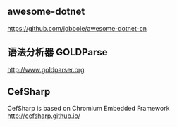 ## awesome-dotnet 
https://github.com/jobbole/awesome-dotnet-cn

## 语法分析器 GOLDParse 
http://www.goldparser.org

## CefSharp
CefSharp is based on Chromium Embedded Framework
http://cefsharp.github.io/
